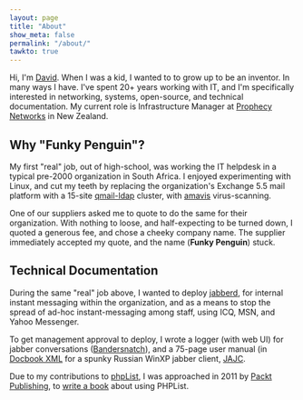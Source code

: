 ```yaml
---
layout: page
title: "About"
show_meta: false
permalink: "/about/"
tawkto: true
---
```


Hi, I'm [David](/contact). When I was a kid, I wanted to to grow up to be an inventor. In many ways I have. I've spent 20+ years working with IT, and I'm specifically interested in networking, systems, open-source, and technical documentation. My current role is Infrastructure Manager at [Prophecy Networks](http://www.prophecy.net.nz) in New Zealand.

## Why "Funky Penguin"?

My first "real" job, out of high-school, was working the IT helpdesk in a typical pre-2000 organization in South Africa. I enjoyed experimenting with Linux, and cut my teeth by replacing the organization's Exchange 5.5 mail platform with a 15-site [qmail-ldap](http://www.nrg4u.com/) cluster, with [amavis](https://en.wikipedia.org/wiki/Amavis) virus-scanning.

One of our suppliers asked me to quote to do the same for their organization. With nothing to loose, and half-expecting to be turned down, I quoted a generous fee, and chose a cheeky company name. The supplier immediately accepted my quote, and the name (__Funky Penguin__) stuck.

## Technical Documentation

During the same "real" job above, I wanted to deploy [jabberd](https://en.wikipedia.org/wiki/Jabberd14), for internal instant messaging within the organization, and as a means to stop the spread of ad-hoc instant-messaging among staff, using ICQ, MSN, and Yahoo Messenger.

To get management approval to deploy, I wrote a logger (with web UI) for jabber conversations ([Bandersnatch](/project/bandersnatch/)), and a 75-page user manual (in [Docbook XML](http://www.docbook.org/) for a spunky Russian WinXP jabber client, [JAJC](http://jajc.jrudevels.org/).

Due to my contributions to [phpList](http://www.phplist.com), I was approached in 2011 by [Packt Publishing](http://www.packtpub.com), to [write a book](/book/phplist-2-email-campaign-manager) about using PHPList.

